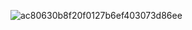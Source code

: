 ![ac80630b8f20f0127b6ef403073d86ee](https://javapub-common-oss.oss-cn-beijing.aliyuncs.com/javapub/202503082326150.jpeg)


